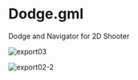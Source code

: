 # Dodge.gml
Dodge and Navigator for 2D Shooter

![export03](https://user-images.githubusercontent.com/106306092/192112382-dbb96781-5984-4adb-a0cc-4f70ba1f7cf2.gif)

![export02-2](https://user-images.githubusercontent.com/106306092/192112478-012e72b5-839a-4ab5-825d-a713920f7a97.gif)
